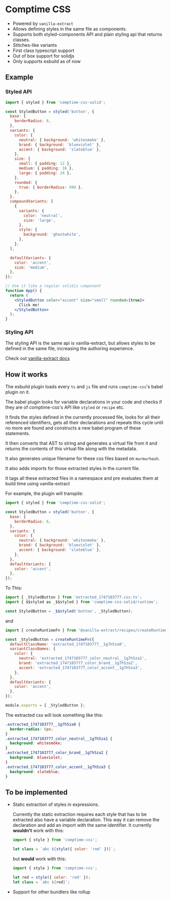 # Comptime CSS

- Powered by `vanilla-extract`
- Allows defining styles in the same file as components.
- Supports both styled-components API and plain styling api that returns classes.
- Stitches-like variants
- First class typescript support
- Out of box support for solidjs
- Only supports esbuild as of now

## Example

### Styled API

```jsx
import { styled } from 'comptime-css-solid';

const StyledButton = styled('button', {
  base: {
    borderRadius: 6,
  },
  variants: {
    color: {
      neutral: { background: 'whitesmoke' },
      brand: { background: 'blueviolet' },
      accent: { background: 'slateblue' },
    },
    size: {
      small: { padding: 12 },
      medium: { padding: 16 },
      large: { padding: 24 },
    },
    rounded: {
      true: { borderRadius: 999 },
    },
  },
  compoundVariants: [
    {
      variants: {
        color: 'neutral',
        size: 'large',
      },
      style: {
        background: 'ghostwhite',
      },
    },
  ],

  defaultVariants: {
    color: 'accent',
    size: 'medium',
  },
});

// Use it like a regular solidjs component
function App() {
  return (
    <StyledButton color="accent" size="small" rounded={true}>
      Click me!
    </StyledButton>
  );
}
```

### Styling API

The styling API is the same api is vanilla-extract, but allows styles to be defined in the same file, increasing the authoring experience.

Check out [vanilla-extract docs](https://vanilla-extract.style/documentation/styling-api/)

## How it works

The esbuild plugin loads every `ts` and `js` file and runs `comptime-css`'s babel plugin on it.

The babel plugin looks for variable declarations in your code and checks if they are of comptime-css's API like `styled` or `recipe` etc.

It finds the styles defined in the currently processed file, looks for all their referenced identifiers, gets all their declarations and repeats this cycle until no more are found and constructs a new babel program of these statements.

It then converts that AST to string and generates a virtual file from it and returns the contents of this virtual file along with the metadata.

It also generates unique filename for these css files based on `murmurhash`.

It also adds imports for those extracted styles in the current file.

It tags all these extracted files in a namespace and pre evaluates them at build time using vanilla-extract

For example, the plugin will transpile:

```js
import { styled } from 'comptime-css-solid';

const StyledButton = styled('button', {
  base: {
    borderRadius: 6,
  },
  variants: {
    color: {
      neutral: { background: 'whitesmoke' },
      brand: { background: 'blueviolet' },
      accent: { background: 'slateblue' },
    },
  },
  defaultVariants: {
    color: 'accent',
  },
});
```

To This:

```js
import { _StyledButton } from 'extracted_1747103777.css.ts';
import { $$styled as _$$styled } from 'comptime-css-solid/runtime';

const StyledButton = _$$styled('button', _StyledButton);
```

and

```js
import { createRuntimeFn } from '@vanilla-extract/recipes/createRuntimeFn';

const _StyledButton = createRuntimeFn({
  defaultClassName: 'extracted_1747103777__1g7h5za0',
  variantClassNames: {
    color: {
      neutral: 'extracted_1747103777_color_neutral__1g7h5za1',
      brand: 'extracted_1747103777_color_brand__1g7h5za2',
      accent: 'extracted_1747103777_color_accent__1g7h5za3',
    },
  },
  defaultVariants: {
    color: 'accent',
  },
});

module.exports = { _StyledButton };
```

The extracted css will look something like this:

```css
.extracted_1747103777__1g7h5za0 {
  border-radius: 6px;
}
.extracted_1747103777_color_neutral__1g7h5za1 {
  background: whitesmoke;
}
.extracted_1747103777_color_brand__1g7h5za2 {
  background: blueviolet;
}
.extracted_1747103777_color_accent__1g7h5za3 {
  background: slateblue;
}
```


## To be implemented

- Static extraction of styles in expressions.

  Currently the static extraction requires each style that has to be extracted also have a variable declaration. This way it can remove the declaration and add an import with the same identifier.
  It currently **wouldn't** work with this:

  ```js
  import { style } from 'comptime-css';

  let class = `abc ${style({ color: 'red' })}`;
  ```

  but **would** work with this:

  ```js
  import { style } from 'comptime-css';

  let red = style({ color: 'red' });
  let class = `abc ${red}`;
  ```

- Support for other bundlers like rollup

